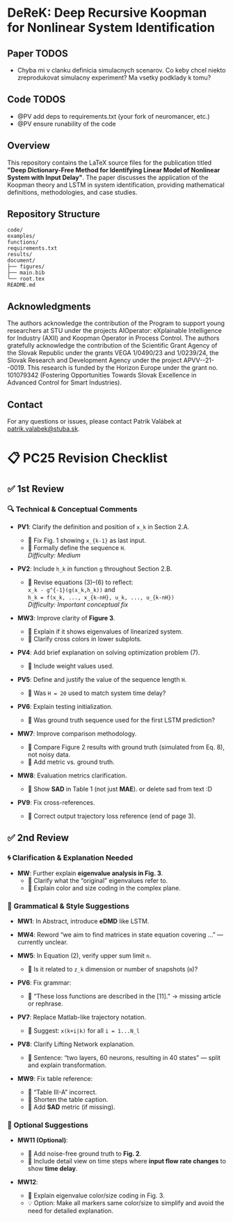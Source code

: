 # DeReK: Deep Recursive Koopman for Nonlinear System Identification

## Paper TODOS

* Chyba mi v clanku definicia simulacnych scenarov. Co keby chcel niekto zreprodukovat simulacny experiment? Ma vsetky podklady k tomu?

## Code TODOS

* @PV add deps to requirements.txt (your fork of neuromancer, etc.)
* @PV ensure runability of the code

## Overview

This repository contains the LaTeX source files for the publication titled **"Deep Dictionary-Free Method for Identifying Linear Model of Nonlinear System with Input Delay"**. The paper discusses the application of the Koopman theory and LSTM in system identification, providing mathematical definitions, methodologies, and case studies.

## Repository Structure

```plaintext
code/
examples/
functions/
requirements.txt
results/
document/
├── figures/
├── main.bib
└── root.tex
README.md
```

## Acknowledgments

The authors acknowledge the contribution of the Program to support young researchers at STU under the projects AIOperator: eXplainable Intelligence for Industry (AXII) and Koopman Operator in Process Control. The authors gratefully acknowledge the contribution of the Scientific Grant Agency of the Slovak Republic under the grants VEGA 1/0490/23 and 1/0239/24, the Slovak Research and Development Agency under the project APVV--21--0019. This research is funded by the Horizon Europe under the grant no. 101079342 (Fostering Opportunities Towards Slovak Excellence in Advanced Control for Smart Industries).

## Contact

For any questions or issues, please contact Patrik Valábek at [patrik.valabek@stuba.sk](mailto:patrik.valabek@stuba.sk).

# 📋 PC25 Revision Checklist

## ✅ 1st Review

### 🔍 Technical & Conceptual Comments

- **PV1**: Clarify the definition and position of `x_k` in Section 2.A.  
  - 🔲 Fix Fig. 1 showing `x_{k-1}` as last input.  
  - 🔲 Formally define the sequence `H`.  
  _Difficulty: Medium_

- **PV2**: Include `h_k` in function `g` throughout Section 2.B.  
  - 🔲 Revise equations (3)–(6) to reflect:  
    `x_k - g^{-1}(g(x_k,h_k))` and  
    `h_k = f(x_k, ..., x_{k-nH}, u_k, ..., u_{k-nH})`  
  _Difficulty: Important conceptual fix_

- **MW3**: Improve clarity of **Figure 3**.  
  - 🔲 Explain if it shows eigenvalues of linearized system.  
  - 🔲 Clarify cross colors in lower subplots.

- **PV4**: Add brief explanation on solving optimization problem (7).  
  - 🔲 Include weight values used.

- **PV5**: Define and justify the value of the sequence length `H`.  
  - 🔲 Was `H = 20` used to match system time delay?

- **PV6**: Explain testing initialization.  
  - 🔲 Was ground truth sequence used for the first LSTM prediction?

- **MW7**: Improve comparison methodology.  
  - 🔲 Compare Figure 2 results with ground truth (simulated from Eq. 8), not noisy data.  
  - 🔲 Add metric vs. ground truth.  

- **MW8**: Evaluation metrics clarification.  
  - 🔲 Show **SAD** in Table 1 (not just **MAE**). or delete sad from text :D

- **PV9**: Fix cross-references.  
  - 🔲 Correct output trajectory loss reference (end of page 3). 

## ✅ 2nd Review

### 🌀 Clarification & Explanation Needed

- **MW**: Further explain **eigenvalue analysis in Fig. 3**.  
  - 🔲 Clarify what the “original” eigenvalues refer to.  
  - 🔲 Explain color and size coding in the complex plane.

### 📝 Grammatical & Style Suggestions

- **MW1**: In Abstract, introduce **eDMD** like LSTM.

- **MW4**: Reword “we aim to find matrices in state equation covering …” — currently unclear.

- **MW5**: In Equation (2), verify upper sum limit `n`.  
  - 🔲 Is it related to `z_k` dimension or number of snapshots (`m`)?

- **PV6**: Fix grammar:  
  - 🔲 “These loss functions are described in the [11].” → missing article or rephrase.

- **PV7**: Replace Matlab-like trajectory notation.  
  - 🔲 Suggest: `x(k+i|k)` for all `i = 1...N_l`

- **PV8**: Clarify Lifting Network explanation.  
  - 🔲 Sentence: “two layers, 60 neurons, resulting in 40 states” — split and explain transformation.

- **MW9**: Fix table reference:  
  - 🔲 “Table III-A” incorrect.  
  - 🔲 Shorten the table caption.  
  - 🔲 Add **SAD** metric (if missing).

### 🌟 Optional Suggestions

- **MW11 (Optional)**:  
  - 🔲 Add noise-free ground truth to **Fig. 2**.  
  - 🔲 Include detail view on time steps where **input flow rate changes** to show **time delay**.

- **MW12**:  
  - 🔲 Explain eigenvalue color/size coding in Fig. 3.  
  - 💡 Option: Make all markers same color/size to simplify and avoid the need for detailed explanation.
